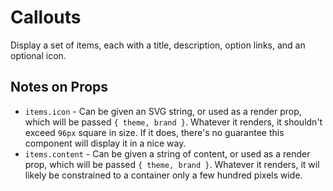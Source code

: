# Callouts

Display a set of items, each with a title, description, option links, and an optional icon.

## Notes on Props

- `items.icon` - Can be given an SVG string, or used as a render prop, which will be passed `{ theme, brand }`. Whatever it renders, it shouldn't exceed `96px` square in size. If it does, there's no guarantee this component will display it in a nice way.
- `items.content` - Can be given a string of content, or used as a render prop, which will be passed `{ theme, brand }`. Whatever it renders, it wil likely be constrained to a container only a few hundred pixels wide.

